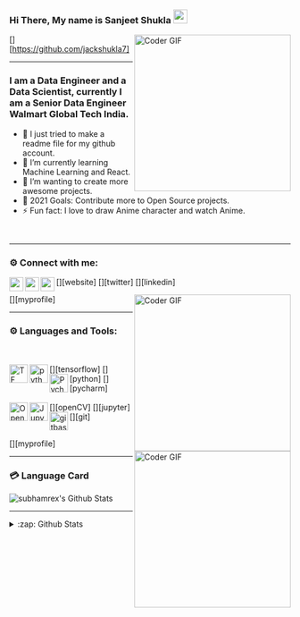 ### Hi There, My name is Sanjeet Shukla <img src="https://media.giphy.com/media/hvRJCLFzcasrR4ia7z/giphy.gif" width="25px"> 
[<img align="right" src="https://i.imgur.com/mVIr207.gif" alt="Coder GIF" height="280">][https://github.com/jackshukla7]
<hr/>


### I am a Data Engineer and a Data Scientist, currently I am a Senior Data Engineer Walmart Global Tech India.
- 🔭 I just tried to make a readme file for my github account.<br />
- 🌱 I’m currently learning Machine Learning and React.<br />
- 👯 I’m wanting to create more awesome projects.<br />
- 🥅 2021 Goals: Contribute more to Open Source projects.<br />
- ⚡ Fun fact: I love to draw Anime character and watch Anime.
<br/>
<hr/>



### ⚙ Connect with me:
[<img align="left" alt="subhamrex" width="25px" src="http://pngimg.com/uploads/globe/globe_PNG100096.png" />][website]
[<img align="left" alt="subhamrex | Twitter" width="25px" src="http://pngimg.com/uploads/twitter/twitter_PNG29.png" />][twitter]
[<img align="left" alt="subhamrex | LinkedIn" width="25px" src="http://pngimg.com/uploads/linkedIn/linkedIn_PNG32.png" />][linkedin]
<br />

[<img align="right"  src="https://i.imgur.com/UWbDP3y.gif" alt="Coder GIF" height="280">][myprofile]


<hr/>


### ⚙ Languages and Tools:

<br/>
<br/>
[<img align="left" alt="TF" width="33px" src="https://i.imgur.com/oGwE8PR.png" />][tensorflow]
[<img align="left" alt="python" width="33px" src="https://i.imgur.com/gixjL0a.png" />][python]
[<img align="left" alt="Pycharm" width="33px" src="https://i.imgur.com/N3UnDaG.png" />][pycharm]
<br/>
<br/>
[<img align="left" alt="OpenCV" width="33px" src="https://i.imgur.com/xFMyVyV.png" />][openCV]
[<img align="left" alt="Jupyter" width="33px" src="https://i.imgur.com/f5M1VWO.png" />][jupyter]
[<img align="left" alt="gitbash" width="33px" src="https://i.imgur.com/FgD2Tpt.png" />][git]
<br/>
<br/>

[<img align="right"  src="https://i.imgur.com/rLFiAr5.gif" alt="Coder GIF" height="280">][myprofile]

<hr/>

### 💳 Language Card

<img align="center" alt="subhamrex's Github Stats" src="https://github-readme-stats.vercel.app/api/top-langs/?username=jackshukla7&&layout=compact&&theme=tokyonight" />

<br />

<hr/>
<details>
  <summary>:zap: Github Stats</summary>
  <img align="left" alt="codeSTACKr's Github Stats" src="https://github-readme-stats.vercel.app/api?username=jackshukla7&show_icons=true&hide_border=true&hide=stars,prs,issues&theme=radical" />
</details>
